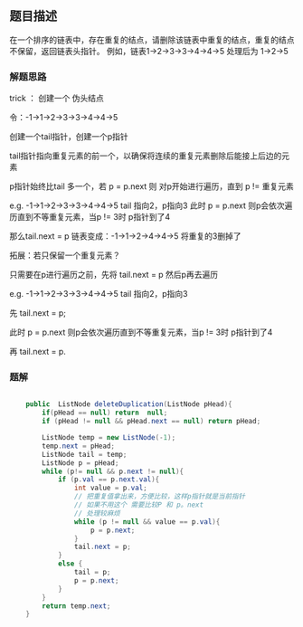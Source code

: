 ## 题目描述

在一个排序的链表中，存在重复的结点，请删除该链表中重复的结点，重复的结点不保留，返回链表头指针。 例如，链表1->2->3->3->4->4->5 处理后为 1->2->5

### 解题思路

trick ： 创建一个 伪头结点 

令：-1->1->2->3->3->4->4->5 

创建一个tail指针，创建一个p指针

tail指针指向重复元素的前一个，以确保将连续的重复元素删除后能接上后边的元素

p指针始终比tail 多一个，若 p = p.next 则 对p开始进行遍历，直到 p != 重复元素

e.g. -1->1->2->3->3->4->4->5  tail 指向2，p指向3  此时 p = p.next 则p会依次遍历直到不等重复元素，当p != 3时  p指针到了4 

那么tail.next = p  链表变成：-1->1->2->4->4->5  将重复的3删掉了



拓展：若只保留一个重复元素？

只需要在p进行遍历之前，先将 tail.next = p 然后p再去遍历

e.g. -1->1->2->3->3->4->4->5  tail 指向2，p指向3  

先 tail.next = p;

 此时 p = p.next 则p会依次遍历直到不等重复元素，当p != 3时  p指针到了4 

再 tail.next = p.

### 题解

```java

    public  ListNode deleteDuplication(ListNode pHead){
        if(pHead == null) return  null;
        if (pHead != null && pHead.next == null) return pHead;

        ListNode temp = new ListNode(-1);
        temp.next = pHead;
        ListNode tail = temp;
        ListNode p = pHead;
        while (p!= null && p.next != null){
            if (p.val == p.next.val){
                int value = p.val;
                // 把重复值拿出来，方便比较，这样p指针就是当前指针
                // 如果不用这个 需要比较P 和 p。next
                // 处理较麻烦
                while (p != null && value == p.val){
                    p = p.next;
                }
                tail.next = p;
            }
            else {
                tail = p;
                p = p.next;
            }
        }
        return temp.next;
    }
```

